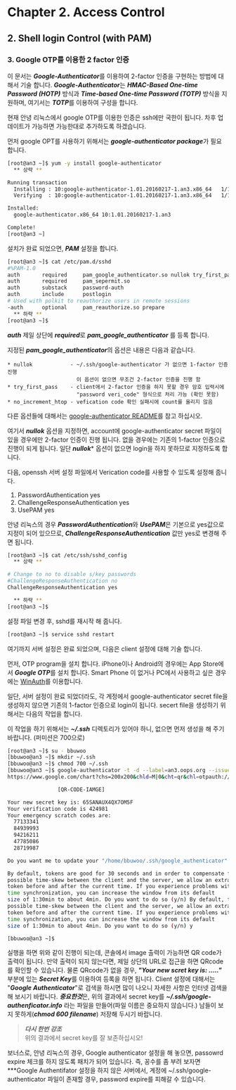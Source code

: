 # Chapter 2. Access Control
## 2. Shell login Control (with PAM)
### 3. Google OTP를 이용한 2 factor 인증

이 문서는 ***Google-Authenticator***를 이용하여 2-factor 인증을 구현하는 방법에 대해서 기술 합니다. ***Google-Authenticator***는 ***HMAC-Based One-time Password (HOTP)*** 방식과 ***Time-based One-time Password (TOTP)*** 방식을 지원하며, 여기서는 ***TOTP***를 이용하여 구성을 합니다.

현재 안녕 리눅스에서 google OTP를 이용한 인증은 ssh에만 국한이 됩니다. 차후 업데이트가 가능하면 가능한대로 추가하도록 하겠습니다.

먼저 google OPT를 사용하기 위해서는 ***google-authenticator package***가 필요 합니다.

```bash
[root@an3 ~]$ yum -y install google-authenticator
  ** 상략 **

Running transaction
  Installing : 10:google-authenticator-1.01.20160217-1.an3.x86_64   1/1
  Verifying  : 10:google-authenticator-1.01.20160217-1.an3.x86_64   1/1

Installed:
  google-authenticator.x86_64 10:1.01.20160217-1.an3

Complete!
[root@an3 ~]
```

설치가 완료 되었으면, ***PAM*** 설정을 합니다.

```bash
[root@an3 ~]$ cat /etc/pam.d/sshd
#%PAM-1.0
auth       required     pam_google_authenticator.so nullok try_first_pass no_increment_hotp
auth       required     pam_sepermit.so
auth       substack     password-auth
auth       include      postlogin
# Used with polkit to reauthorize users in remote sessions
-auth      optional     pam_reauthorize.so prepare
  ** 하략 **
[root@an3 ~]$
```

***auth*** 제일 상단에 ***required***로 ***pam_google_authenticator*** 를 등록 합니다.

지정된 ***pam_google_authenticator***의 옵션은 내용은 다음과 같습니다.

    * nullok            - ~/.ssh/google-authenticator 가 없으면 1-factor 인증 진행
                          이 옵션이 없으면 무조건 2-factor 인증을 진행 함
    * try_first_pass    - client에서 2-factor 인증을 하지 못할 경우 암호 입력시에 
                          "password veri_code" 형식으로 처리 가능 (확인 못함)
    * no_increment_htop - vefication code 확인 실패시에 count를 올리지 않음
    
다른 옵션들에 대해서는 [google-authenticator README](https://github.com/google/google-authenticator/tree/master/libpam)를 참고 하십시오.

여기서 ***nullok*** 옵션을 지정하면, account에 google-authenticator secret 파일이 있을 경우에만 2-factor 인증이 진행 됩니다. 없을 경우에는 기존의 1-factor 인증으로 진행이 되게 됩니다. 일단 ***nullok**** 옵션이 없으면 login을 하지 못하므로 지정하도록 합니다.

다음, openssh 서버 설정 파일에서 Verication code를 사용할 수 있도록 설정해 줍니다.

1. PasswordAuthentication yes
2. ChallengeResponseAuthentication yes
3. UsePAM yes

안녕 리눅스의 경우 ***PasswordAuthentication***와 ***UsePAM***은 기본으로 yes값으로 지정이 되어 있으므로, ***ChallengeResponseAuthentication*** 값만 yes로 변경해 주면 됩니다.

```bash
[root@an3 ~]$ cat /etc/ssh/sshd_config
  ** 상략 **

# Change to no to disable s/key passwords
#ChallengeResponseAuthentication no
ChallengeResponseAuthentication yes

  ** 하략 **
[root@an3 ~]$
```

설정 파일 변경 후, sshd를 재시작 해 줍니다.

```bash
[root@an3 ~]$ service sshd restart
```

여기까지 서버 설정은 완료 되었으며, 다음은 client 설정에 대해 기술 합니다.

먼저, OTP program을 설치 합니다. iPhone이나 Android의 경우에는 App Store에서 ***Google OTP***를 설치 합니다. Smart Phone 이 없거나 PC에서 사용하고 싶은 경우에는 [WinAuth](https://winauth.com/download/)를 이용합니다.


일단, 서버 설정이 완료 되었더라도, 각 계정에서 google-authenticator secret file을 생성하지 않으면 기존의 1-factor 인증으로 login이 됩니다. secert file을 생성하기 위해서는 다음의 작업을 합니다.

이 작업을 하기 위해서는 ***~/.ssh*** 디렉토리가 있어야 하니, 없으면 먼저 생성을 해 주기 바랍니다. (퍼미션은 700으로)

```bash
[root@an3 ~]$ su - bbuwoo
[bbuwoo@an3 ~]$ mkdir ~/.ssh
[bbuwoo@an3 ~]$ chmod 700 ~/.ssh
[bbuwoo@an3 ~]$ google-authenticator -t -d --label=an3.oops.org --issuer=oops.org -r 3 -R 30
https://www.google.com/chart?chs=200x200&chld=M|0&cht=qr&chl=otpauth://totp/an3.oops.org%3Fsecret%3D65SANAUX4QX7OM5F%26issuer%3Doops.org

                [QR-CODE-IAMGE]

Your new secret key is: 65SANAUX4QX7OM5F
Your verification code is 424981
Your emergency scratch codes are:
  77133341
  84939993
  94216211
  47785086
  28719987

Do you want me to update your "/home/bbuwoo/.ssh/google_authenticator" file (y/n) y

By default, tokens are good for 30 seconds and in order to compensate for
possible time-skew between the client and the server, we allow an extra
token before and after the current time. If you experience problems with poor
time synchronization, you can increase the window from its default
size of 1:30min to about 4min. Do you want to do so (y/n) By default, tokens are good for 30 seconds and in order to compensate for
possible time-skew between the client and the server, we allow an extra
token before and after the current time. If you experience problems with poor
time synchronization, you can increase the window from its default
size of 1:30min to about 4min. Do you want to do so (y/n) y

[bbuwoo@an3 ~]$ 
```

실행을 하면 위와 같이 진행이 되는데, 콘솔에서 image 출력이 가능하면 QR code가 출력이 됩니다. 만약 출력이 되지 않는다면, 제일 상단의 URL로 접근을 하면 QRcode를 확인할 수 있습니다. 물론 QRcode가 없을 경우, ***"Your new scret key is: ....."*** 부분에 있는 ***Secret Key***를 이용하여 등록을 하면 됩니다. Client 설정에 대해서는 "***Google Authenticator***"로 검색을 하시면 많이 나오니 자세한 사항은 인터넷 검색을 해 보시기 바랍니다. ***중요한것***은, 위의 결과에서 secret key를 ***~/.ssh/google-authenficator.info*** 라는 파일을 만들어(파일 이름은 중요하지 않습니다.) 남들이 보지 못하게(***chmod 600 filename***) 저장해 두시기 바랍니다.

> ***다시 한번 강조***  
위의 결과에서 secret key를 잘 보존하십시오!

보너스로, 안녕 리눅스의 경우, Google authenticator 설정을 해 놓으면, passowrd expire 체크를 하지 않도록 패치가 되어 있습니다. 즉, 꽁수를 좀 부려 보자면 ***Google Authentifator 설정을 하지 않은 서버에서, 계정에 ~/.ssh/google-authenticator 파일이 존재할 경우, password expire를 피해갈 수 있습니다.
